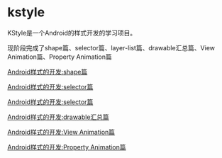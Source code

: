 # kstyle
KStyle是一个Android的样式开发的学习项目。

现阶段完成了shape篇、selector篇、layer-list篇、drawable汇总篇、View Animation篇、Property Animation篇

[Android样式的开发:shape篇](http://keeganlee.me/post/android/20150830)

[Android样式的开发:selector篇](http://keeganlee.me/post/android/20150905)

[Android样式的开发:selector篇](http://keeganlee.me/post/android/20150909)

[Android样式的开发:drawable汇总篇](http://keeganlee.me/post/android/20150916)

[Android样式的开发:View Animation篇](http://keeganlee.me/post/android/20151003)

[Android样式的开发:Property Animation篇](http://keeganlee.me/post/android/20151026)
